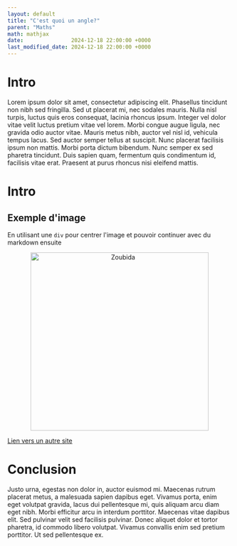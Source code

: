```yaml
---
layout: default
title: "C'est quoi un angle?"
parent: "Maths" 
math: mathjax
date:               2024-12-18 22:00:00 +0000
last_modified_date: 2024-12-18 22:00:00 +0000
---
```


# Intro 

Lorem ipsum dolor sit amet, consectetur adipiscing elit. Phasellus tincidunt non nibh sed fringilla. Sed ut placerat mi, nec sodales mauris. Nulla nisl turpis, luctus quis eros consequat, lacinia rhoncus ipsum. Integer vel dolor vitae velit luctus pretium vitae vel lorem. Morbi congue augue ligula, nec gravida odio auctor vitae. Mauris metus nibh, auctor vel nisl id, vehicula tempus lacus. Sed auctor semper tellus at suscipit. Nunc placerat facilisis ipsum non mattis. Morbi porta dictum bibendum. Nunc semper ex sed pharetra tincidunt. Duis sapien quam, fermentum quis condimentum id, facilisis vitae erat. Praesent at purus rhoncus nisi eleifend mattis.

# Intro

## Exemple d'image 

En utilisant une `div` pour centrer l'image et pouvoir continuer avec du markdown ensuite

<div align="center">
<img src="./images/img02.png" alt="Zoubida" width="400"/>
</div>

[Lien vers un autre site](https://example.com)  


# Conclusion 

Justo urna, egestas non dolor in, auctor euismod mi. Maecenas rutrum placerat metus, a malesuada sapien dapibus eget. Vivamus porta, enim eget volutpat gravida, lacus dui pellentesque mi, quis aliquam arcu diam eget nibh. Morbi efficitur arcu in interdum porttitor. Maecenas vitae dapibus elit. Sed pulvinar velit sed facilisis pulvinar. Donec aliquet dolor et tortor pharetra, id commodo libero volutpat. Vivamus convallis enim sed pretium porttitor. Ut sed pellentesque ex.

 
